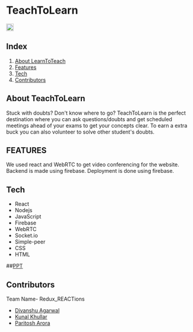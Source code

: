 # TeachToLearn
<a href="https://hack36.com"> <img src="http://bit.ly/BuiltAtHack36" height=20px> </a>
## Index

1. [About LearnToTeach](#about-makeathon)
2. [Features](#features)
3. [Tech](#tech)
4. [Contributors](#contributors)

## About TeachToLearn

Stuck with doubts? Don't know where to go? TeachToLearn is the perfect destination where you can ask questions/doubts and get scheduled meetings ahead of your exams to get your concepts clear. To earn a extra buck you can also volunteer to solve other student's doubts.


## FEATURES

We used react and WebRTC to get video conferencing for the website. Backend is made using firebase. Deployment is done using firebase.

## Tech
- React
- Nodejs
- JavaScript
- Firebase
- WebRTC
- Socket.io
- Simple-peer
- CSS
- HTML

##[PPT](https://docs.google.com/presentation/d/1185qd6dXBvKWW2RGDvv3y92uS69ZwgGEuWPLJkELW5E/edit?usp=sharing) 

## Contributors
Team Name- Redux_REACTions
- [Divanshu Agarwal](https://github.com/divanshurox)
- [Kunal Khullar](https://github.com/Kunal-Khullar)
- [Paritosh Arora](https://github.com/CLASHERBROs)
